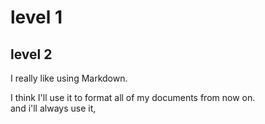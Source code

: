 # level 1 




level 2
------

I really like using Markdown.

I think I'll use it to format all of my documents from now on.  
and i'll always use it, 

